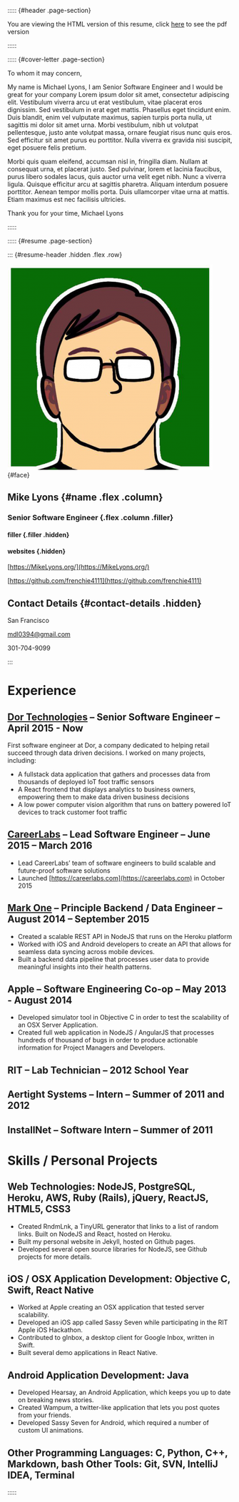 ::::: {#header .page-section}

You are viewing the HTML version of this resume, click [here](Resume.pdf) to see the pdf version

:::::

::::: {#cover-letter .page-section}

To whom it may concern,


My name is Michael Lyons, I am Senior Software Engineer and I would be great for your company 
Lorem ipsum dolor sit amet, consectetur adipiscing elit. Vestibulum viverra arcu ut erat vestibulum, 
vitae placerat eros dignissim. Sed vestibulum in erat eget mattis. Phasellus eget tincidunt enim. 
Duis blandit, enim vel vulputate maximus, sapien turpis porta nulla, ut sagittis mi dolor sit amet 
urna. Morbi vestibulum, nibh ut volutpat pellentesque, justo ante volutpat massa, ornare feugiat 
risus nunc quis eros. Sed efficitur sit amet purus eu porttitor. Nulla viverra ex gravida nisi 
suscipit, eget posuere felis pretium.


Morbi quis quam eleifend, accumsan nisl in, fringilla diam. Nullam at consequat urna, et placerat
justo. Sed pulvinar, lorem et lacinia faucibus, purus libero sodales lacus, quis auctor urna velit 
eget nibh. Nunc a viverra ligula. Quisque efficitur arcu at sagittis pharetra. Aliquam interdum 
posuere porttitor. Aenean tempor mollis porta. Duis ullamcorper vitae urna at mattis. Etiam maximus 
est nec facilisis ultricies. 


Thank you for your time,
Michael Lyons

:::::

::::: {#resume .page-section}

::: {#resume-header .hidden .flex .row}

![Face](src/face.png){#face}

## Mike Lyons {#name .flex .column}
### Senior Software Engineer {.flex .column .filler}

#### filler {.filler .hidden}
#### websites {.hidden}

[https://MikeLyons.org/](https://MikeLyons.org/)

[https://github.com/frenchie4111](https://github.com/frenchie4111)

## Contact Details {#contact-details .hidden}

San Francisco

mdl0394@gmail.com

301-704-9099

:::

# Experience

## [Dor Technologies](https://getdor.com/) – Senior Software Engineer – April 2015 - Now

First software engineer at Dor, a company dedicated to helping retail succeed through data driven decisions. I worked on many projects, including:

 - A fullstack data application that gathers and processes data from thousands of deployed IoT foot traffic sensors
 - A React frontend that displays analytics to business owners, empowering them to make data driven business decisions
 - A low power computer vision algorithm that runs on battery powered IoT devices to track customer foot traffic

## [CareerLabs](https://careerlabs.com) – Lead Software Engineer – June 2015 – March 2016

 - Lead CareerLabs’ team of software engineers to build scalable and future-proof software solutions
 - Launched [https://careerlabs.com](https://careerlabs.com) in October 2015

## [Mark One](https://www.crunchbase.com/organization/mark-one) – Principle Backend / Data Engineer – August 2014 – September 2015

 - Created a scalable REST API in NodeJS that runs on the Heroku platform
 - Worked with iOS and Android developers to create an API that allows for seamless data syncing across mobile devices.
 - Built a backend data pipeline that processes user data to provide meaningful insights into their health patterns.

## Apple – Software Engineering Co-op – May 2013 - August 2014

 - Developed simulator tool in Objective C in order to test the scalability of an OSX Server Application.
 - Created full web application in NodeJS / AngularJS that processes hundreds of thousand of bugs in order to produce actionable information for Project Managers and Developers.

## RIT – Lab Technician – 2012 School Year
## Aertight Systems – Intern – Summer of 2011 and 2012 
## InstallNet – Software Intern – Summer of 2011

# Skills / Personal Projects

## Web Technologies: NodeJS, PostgreSQL, Heroku, AWS, Ruby (Rails), jQuery, ReactJS, HTML5, CSS3

 - Created RndmLnk, a TinyURL generator that links to a list of random links. Built on NodeJS and React, hosted on Heroku.
 - Built my personal website in Jekyll, hosted on Github pages.
 - Developed several open source libraries for NodeJS, see Github projects for more details.

## iOS / OSX Application Development: Objective C, Swift, React Native
 - Worked at Apple creating an OSX application that tested server scalability.
 - Developed an iOS app called Sassy Seven while participating in the RIT Apple iOS Hackathon.
 - Contributed to gInbox, a desktop client for Google Inbox, written in Swift.
 - Built several demo applications in React Native.

## Android Application Development: Java

 - Developed Hearsay, an Android Application, which keeps you up to date on breaking news stories. 
 - Created Wampum, a twitter-like application that lets you post quotes from your friends.
 - Developed Sassy Seven for Android, which required a number of custom UI animations.

## Other Programming Languages: C, Python, C++, Markdown, bash Other Tools: Git, SVN, IntelliJ IDEA, Terminal

:::::
